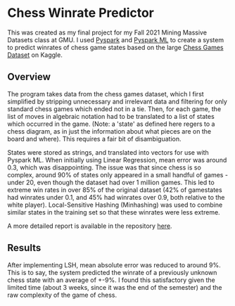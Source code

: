 # Chess Winrate Predictor

This was created as my final project for my Fall 2021 Mining Massive Datasets class at GMU. I used [Pyspark] and 
[Pyspark ML] to create a system to predict winrates of chess game states based on the large [Chess Games Dataset] on Kaggle. 

## Overview

The program takes data from the chess games dataset, which I first simplified by stripping unnecessary and irrelevant data and filtering for only standard chess games which ended not in a tie. Then, for each game, the list of moves in algebraic notation had to be translated to a list of states which occurred in the game. (Note: a 'state' as defined here regers to a chess diagram, as in just the information about what pieces are on the board and where). This requires a fair bit of disambiguation.

States were stored as strings, and translated into vectors for use with Pyspark ML. When initially using Linear Regression, mean error was around 0.3, which was disappointing. The issue was that since chess is so complex, around 90% of states only appeared in a small handful of games - under 20, even though the dataset had over 1 million games. This led to extreme win rates in over 85% of the original dataset (42% of gamestates had winrates under 0.1, and 45% had winrates over 0.9, both relative to the white player). Local-Sensitive Hashing (Minhashing) was used to combine similar states in the training set so that these winrates were less extreme. 

A more detailed report is available in the repository [here].
## Results

After implementing LSH, mean absolute error was reduced to around 9%. This is to say, the system predicted the winrate of a previously unknown chess state with an average of +-9%. I found this satisfactory given the limited time (about 3 weeks, since it was the end of the semester) and the raw complexity of the game of chess.

[//]: # (These are reference links used in the body of this note and get stripped out when the markdown processor does its job. There is no need to format nicely because it shouldn't be seen. Thanks SO - http://stackoverflow.com/questions/4823468/store-comments-in-markdown-syntax)

   [Chess Games Dataset]: <https://www.kaggle.com/mariuszmackowski/teamfight-tactics-fates-challenger-euw-rank-games>
   [Pyspark ML]: <https://spark.apache.org/docs/2.3.1/api/python/pyspark.ml.html>
   [Pyspark]: <https://spark.apache.org/docs/latest/api/python/index.html>
   [here]: (report.pdf)
   